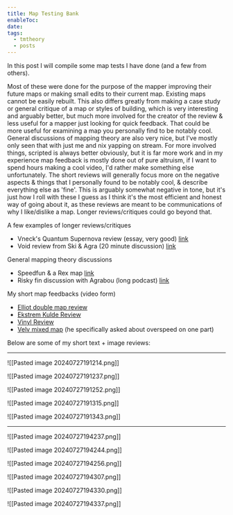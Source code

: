 ```yaml
---
title: Map Testing Bank
enableToc: 
date: 
tags:
  - tmtheory
  - posts
---
```

In this post I will compile some map tests I have done (and a few from others).

Most of these were done for the purpose of the mapper improving their future maps or making small edits to their current map. Existing maps cannot be easily rebuilt. This also differs greatly from making a case study or general critique of a map or styles of building, which is very interesting and arguably better, but much more involved for the creator of the review & less useful for a mapper just looking for quick feedback. That could be more useful for examining a map you personally find to be notably cool. General discussions of mapping theory are also very nice, but I've mostly only seen that with just me and nix yapping on stream. For more involved things, scripted is always better obviously, but it is far more work and in my experience map feedback is mostly done out of pure altruism, if I want to spend hours making a cool video, I'd rather make something else unfortunately. The short reviews will generally focus more on the negative aspects & things that I personally found to be notably cool, & describe everything else as 'fine'. This is arguably somewhat negative in tone, but it's just how I roll with these I guess as I think it's the most efficient and honest way of going about it, as these reviews are meant to be communications of why I like/dislike a map. Longer reviews/critiques could go beyond that.

A few examples of longer reviews/critiques
- Vneck's Quantum Supernova review (essay, very good) [link](https://www.youtube.com/watch?v=_rysCD70wu8)
- Void review from Ski & Agra (20 minute discussion) [link](https://youtu.be/blWyuKXZh0o)

General mapping theory discussions
- Speedfun & a Rex map [link](https://youtu.be/5P8W9l9A5vk)
- Risky fin discussion with Agrabou (long podcast) [link](https://youtu.be/A-n9j3SmWto)

My short map feedbacks (video form)
- [Elliot double map review](https://www.youtube.com/watch?v=3djTgeQjwtc)
- [Ekstrem Kulde Review](https://www.youtube.com/watch?v=JvSps2cQ62U)
- [Vinyl Review](https://youtu.be/blWyuKXZh0o)
- [Velv mixed map](https://www.youtube.com/watch?v=9e2Hl9bA9VU) (he specifically asked about overspeed on one part)

Below are some of my short text + image reviews:

---
![[Pasted image 20240727191214.png]]

![[Pasted image 20240727191237.png]]

![[Pasted image 20240727191252.png]]

![[Pasted image 20240727191315.png]]

![[Pasted image 20240727191343.png]]

---

![[Pasted image 20240727194237.png]]

![[Pasted image 20240727194244.png]]

![[Pasted image 20240727194256.png]]

![[Pasted image 20240727194307.png]]

![[Pasted image 20240727194330.png]]

![[Pasted image 20240727194337.png]]

